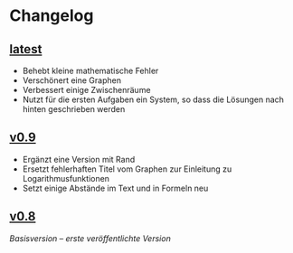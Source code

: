 # Changelog

## [latest]

- Behebt kleine mathematische Fehler
- Verschönert eine Graphen
- Verbessert einige Zwischenräume
- Nutzt für die ersten Aufgaben ein System, so dass die Lösungen nach hinten geschrieben werden

## [v0.9]

- Ergänzt eine Version mit Rand
- Ersetzt fehlerhaften Titel vom Graphen zur Einleitung zu Logarithmusfunktionen
- Setzt einige Abstände im Text und in Formeln neu

## [v0.8]

_Basisversion – erste veröffentlichte Version_

[latest]: https://github.com/lorinlorcan/analysis-skript/releases/latest
[v0.9]: https://github.com/lorinlorcan/analysis-skript/releases/tag/v0.9.0
[v0.8]: https://github.com/lorinlorcan/analysis-skript/releases/tag/v0.8.0
